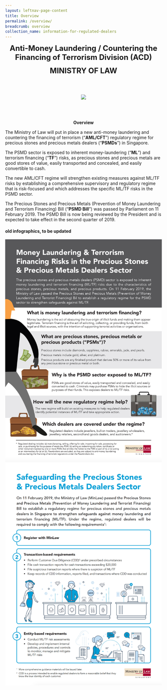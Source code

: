 ```yaml
---
layout: leftnav-page-content
title: Overview
permalink: /overview/
breadcrumb: overview
collection_name: information-for-regulated-dealers
---
```

<p align="center"><font size="+2"><b>Anti-Money Laundering / Countering the Financing of Terrorism Division (ACD)</b></font></p>
<p align="center"><font size="+2"><b>MINISTRY OF LAW</b></font></p>
<br><br>
<p align="center"><img src="https://raw.githubusercontent.com/isomerpages/mlaw-acd/master/images/acdbanner.png"></p>
<br><br>
<p align="center">
  
<p align="center"><b>Overview</b></p>

The Ministry of Law will put in place a new anti-money laundering and countering the financing of terrorism (“**AML/CFT**”) regulatory regime for precious stones and precious metals dealers (“**PSMDs**”) in Singapore. 

The PSMD sector is exposed to inherent money-laundering (“**ML**”) and terrorism financing (“**TF**”) risks, as precious stones and precious metals are good stores of value, easily transported and concealed, and easily convertible to cash. 

The new AML/CFT regime will strengthen existing measures against ML/TF risks by establishing a comprehensive supervisory and regulatory regime that is risk-focused and which addresses the specific ML/TF risks in the PSMD sector. 

The Precious Stones and Precious Metals (Prevention of Money Laundering and Terrorism Financing) Bill (“**PSMD Bill**”) was passed by Parliament on 11 February 2019. The PSMD Bill is now being reviewed by the President and is expected to take effect in the second quarter of 2019.

#### **old infographics, to be updated**
![ML/TF Risks](/images/MoneyLaundering%26TerrorismFinancingRisks.jpg) ![Safeguarding](/images/SafeguardingPSMDsector.jpg)
